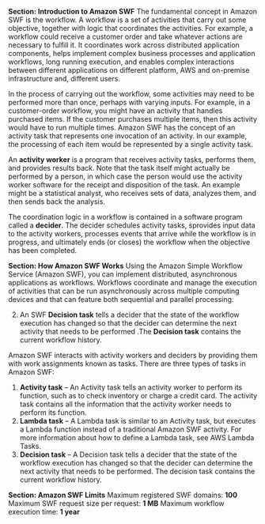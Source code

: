 **Section: Introduction to Amazon SWF**
The fundamental concept in Amazon SWF is the workflow. A workflow is a set of activities that carry out some objective, together with logic that coordinates the activities. For example, a workflow could receive a customer order and take whatever actions are necessary to fulfill it. It coordinates work across distributed application components, helps implement complex business processes and application workflows, long running execution, and enables complex interactions between different applications on different platform, AWS and on-premise infrastructure and, different users.

In the process of carrying out the workflow, some activities may need to be performed more than once, perhaps with varying inputs. For example, in a customer-order workflow, you might have an activity that handles purchased items. If the customer purchases multiple items, then this activity would have to run multiple times. Amazon SWF has the concept of an activity task that represents one invocation of an activity. In our example, the processing of each item would be represented by a single activity task.

An **activity worker** is a program that receives activity tasks, performs them, and provides results back. Note that the task itself might actually be performed by a person, in which case the person would use the activity worker software for the receipt and disposition of the task. An example might be a statistical analyst, who receives sets of data, analyzes them, and then sends back the analysis.

The coordination logic in a workflow is contained in a software program called a **decider**. The decider schedules activity tasks, sprovides input data to the activity workers, processes events that arrive while the workflow is in progress, and ultimately ends (or closes) the workflow when the objective has been completed.

**Section: How Amazon SWF Works**
Using the Amazon Simple Workflow Service (Amazon SWF), you can implement distributed, asynchronous applications as workflows. Workflows coordinate and manage the execution of activities that can be run asynchronously across multiple computing devices and that can feature both sequential and parallel processing.

2. An SWF **Decision task** tells a decider that the state of the workflow execution has changed so that the decider can determine the next activity that needs to be performed .The **Decision task** contains the current workflow history.

Amazon SWF interacts with activity workers and deciders by providing them with work assignments known as tasks. There are three types of tasks in Amazon SWF:
1. **Activity task** – An Activity task tells an activity worker to perform its function, such as to check inventory or charge a credit card. The activity task contains all the information that the activity worker needs to perform its function.
2. **Lambda task** – A Lambda task is similar to an Activity task, but executes a Lambda function instead of a traditional Amazon SWF activity. For more information about how to define a Lambda task, see AWS Lambda Tasks.
3. **Decision task** – A Decision task tells a decider that the state of the workflow execution has changed so that the decider can determine the next activity that needs to be performed. The decision task contains the current workflow history.

**Section: Amazon SWF Limits**
Maximum registered SWF domains: **100**
Maximum SWF request size per request: **1 MB**
Maximum workflow execution time: **1 year**

